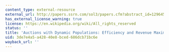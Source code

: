 ```yaml
---
content_type: external-resource
external_url: http://papers.ssrn.com/sol3/papers.cfm?abstract_id=1296455
has_external_license_warning: true
license: https://en.wikipedia.org/wiki/All_rights_reserved
status: ''
title: 'Auctions with Dynamic Populations: Efficiency and Revenue Maximization'
uid: 3de7e4a5-a428-40e8-bced-686dcb71bc6e
wayback_url: ''
---
```


